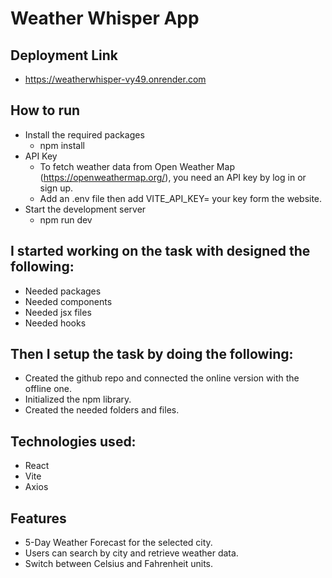 # Weather Whisper App

## Deployment Link
- https://weatherwhisper-vy49.onrender.com

## How to run
- Install the required packages
    - npm install
- API Key
    - To fetch weather data from Open Weather Map (https://openweathermap.org/), you need an API key by log in or sign up.
    - Add an .env file then add VITE_API_KEY= your key form the website.
- Start the development server
    - npm run dev

## I started working on the task with designed the following:
- Needed packages
- Needed components
- Needed jsx files
- Needed hooks

## Then I setup the task by doing the following:
- Created the github repo and connected the online version with the offline one.
- Initialized the npm library.
- Created the needed folders and files.

## Technologies used:
- React
- Vite
- Axios

## Features
- 5-Day Weather Forecast for the selected city.
- Users can search by city and retrieve weather data.
- Switch between Celsius and Fahrenheit units.
